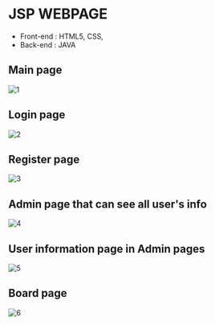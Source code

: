 # JSP WEBPAGE

- Front-end : HTML5, CSS, 
- Back-end : JAVA

## Main page
![1](https://user-images.githubusercontent.com/53686581/71576672-c4e72d80-2b34-11ea-86f6-b4b055e94b56.JPG)<br>
## Login page<br>
![2](https://user-images.githubusercontent.com/53686581/71576673-c4e72d80-2b34-11ea-9270-0ba46b922f2d.JPG)<br>
## Register page<br>
![3](https://user-images.githubusercontent.com/53686581/71576674-c4e72d80-2b34-11ea-90bd-88d3284e22b8.JPG)<br>
## Admin page that can see all user's info<br>
![4](https://user-images.githubusercontent.com/53686581/71576675-c4e72d80-2b34-11ea-94d6-0a7452417741.JPG)<br>
## User information page in Admin pages<br>
![5](https://user-images.githubusercontent.com/53686581/71576677-c57fc400-2b34-11ea-9d2f-86a8b6eab20d.JPG)<br>
## Board page<br>
![6](https://user-images.githubusercontent.com/53686581/71576678-c57fc400-2b34-11ea-96c6-9f3747e34daf.JPG)<br>
